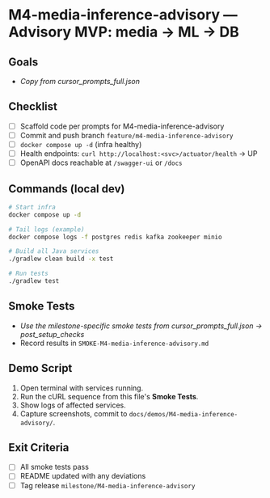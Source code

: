 # M4-media-inference-advisory — Advisory MVP: media → ML → DB

## Goals
- _Copy from cursor_prompts_full.json_

## Checklist
- [ ] Scaffold code per prompts for M4-media-inference-advisory
- [ ] Commit and push branch `feature/m4-media-inference-advisory`
- [ ] `docker compose up -d` (infra healthy)
- [ ] Health endpoints: `curl http://localhost:<svc>/actuator/health` → UP
- [ ] OpenAPI docs reachable at `/swagger-ui` or `/docs`

## Commands (local dev)
```bash
# Start infra
docker compose up -d

# Tail logs (example)
docker compose logs -f postgres redis kafka zookeeper minio

# Build all Java services
./gradlew clean build -x test

# Run tests
./gradlew test
```

## Smoke Tests
- _Use the milestone-specific smoke tests from cursor_prompts_full.json → post_setup_checks_
- Record results in `SMOKE-M4-media-inference-advisory.md`

## Demo Script
1) Open terminal with services running.
2) Run the cURL sequence from this file's **Smoke Tests**.
3) Show logs of affected services.
4) Capture screenshots, commit to `docs/demos/M4-media-inference-advisory/`.

## Exit Criteria
- [ ] All smoke tests pass
- [ ] README updated with any deviations
- [ ] Tag release `milestone/M4-media-inference-advisory`
